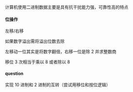 计算机使用二进制数据主要是具有抗干扰能力强，可靠性高的特点


#### 位操作

左移/右移

如果数字溢出需将溢出位数去除

左移动一位其实是将数字翻倍，右移一位是除 2 并求整数商

移位 3 次相当于乘以 8 或者除以 8

#### question

实现 10 进制和 2 进制的互转（尝试用移位和按位逻辑）



